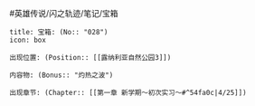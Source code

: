 #英雄传说/闪之轨迹/笔记/宝箱
```ad-quote
title: 宝箱: (No:: "028")
icon: box

出现位置: (Position:: [[露纳利亚自然公园3]])

内容物: (Bonus:: "灼热之波")

出现章节: (Chapter:: [[第一章 新学期～初次实习～#^54fa0c|4/25]])

```
